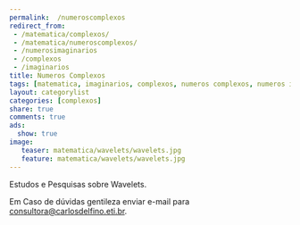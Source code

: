 ```yaml
---
permalink:  /numeroscomplexos
redirect_from: 
 - /matematica/complexos/
 - /matematica/numeroscomplexos/
 - /numerosimaginarios
 - /complexos
 - /imaginarios
title: Numeros Complexos
tags: [matematica, imaginarios, complexos, numeros complexos, numeros imaginarios]
layout: categorylist
categories: [complexos]
share: true
comments: true
ads:
  show: true
image:
   teaser: matematica/wavelets/wavelets.jpg
   feature: matematica/wavelets/wavelets.jpg
---
```


Estudos e Pesquisas sobre Wavelets.

<!--more-->


Em Caso de dúvidas gentileza enviar e-mail para <a href="mailto:consultoria@carlosdelfino.eti.br">consultora@carlosdelfino.eti.br</a>.
